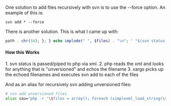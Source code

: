 One solution to add files recursively with svn is to use the --force option. An example of this is:
```
svn add * --force
```

There is another solution. This is what I came up with:
```php -r '$files = array(); foreach (simplexml_load_string($argv["1"])->target->entry as $entry) { if ($entry->{"wc-status"}->attributes()->item == "unversioned") { $files[] = chr(34) . (string)$entry->attributes()->
path . chr(34); }; } echo implode(" ", $files) . "\n"; ' "$(svn status --xml)" | xargs svn add
```

<h4>How this Works</h4>
1. svn status is passed/piped to php via xml.
2. php reads the xml and looks for anything that is "unversioned" and echos the filename
3. xargs picks up the echoed filenames and executes svn add to each of the files

And as an alias for recursively svn adding unversioned files:
```sh
# svn add unversioned files
alias sau="php -r '\$files = array(); foreach (simplexml_load_string(\$argv[\"1\"])->target->entry as \$entry) { if (\$entry->{\"wc-status\"}->attributes()->item == \"unversioned\") { \$files[] = chr(34) . (string)\$entry->attributes()->path . chr(34); }; } echo implode(\" \", \$files) . \"\n\"; ' \"\$(svn status --xml)\" | xargs svn add"
```